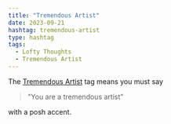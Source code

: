 ```yaml
---
title: "Tremendous Artist"
date: 2023-09-21
hashtag: tremendous-artist
type: hashtag
tags:
  - Lofty Thoughts
  - Tremendous Artist
---
```


The [Tremendous Artist](/tremendous-artist/) tag means you must say
> "You are a tremendous artist"

with a posh accent.